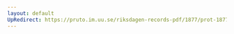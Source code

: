 ```yaml
---
layout: default
UpRedirect: https://pruto.im.uu.se/riksdagen-records-pdf/1877/prot-1877--fk--042/prot-1877--fk--042_042.pdf
---
```

